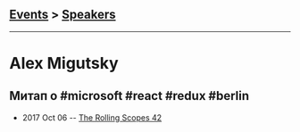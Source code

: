 ## [Events](../README.md) > [Speakers](../speakers.md)
---

# Alex Migutsky

## Митап о #microsoft #react #redux #berlin
- 2017 Oct 06 -- [The Rolling Scopes 42](https://www.youtube.com/watch?v=UPuWeBeMnTU&t=7635s)    
